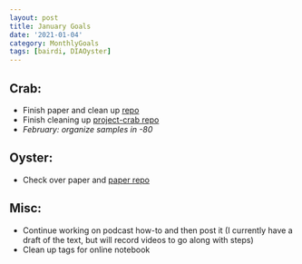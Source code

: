 ```yaml
---
layout: post
title: January Goals
date: '2021-01-04'
category: MonthlyGoals
tags: [bairdi, DIAOyster]
---
```


## Crab:
- Finish paper and clean up [repo](https://github.com/RobertsLab/paper-tanner-crab)
- Finish cleaning up [project-crab repo](https://github.com/RobertsLab/project-crab)
- _February: organize samples in -80_

## Oyster:
- Check over paper and [paper repo](https://github.com/grace-ac/paper-pacific.oyster-larvae)

## Misc:
- Continue working on podcast how-to and then post it (I currently have a draft of the text, but will record videos to go along with steps)
- Clean up tags for online notebook 
